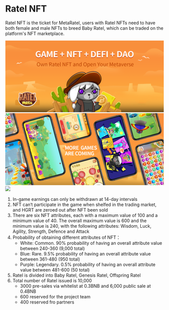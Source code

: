 # Ratel NFT

Ratel NFT is the ticket for MetaRatel, users with Ratel NFTs need to have both female and male NFTs to breed Baby Ratel, which can be traded on the platform's NFT marketplace.

![](.gitbook/assets/image.png)![](<.gitbook/assets/image (2).png>)![](https://nux4h0rp6u.feishu.cn/space/api/box/stream/download/asynccode/?code=YThjNzlkZmRkNzUxNjFjZjNhMWZhMjU5MzAzN2QyNWNfV2pzSUNPc3JsQ09Ic0F1aHBNUHVrY1VYSDQwWldFREhfVG9rZW46Ym94Y25zdmg5TVFmNEJsU3p2bVl4ckwzcWZjXzE2NDc2MTUzNDE6MTY0NzYxODk0MV9WNA)

1. In-game earnings can only be withdrawn at 14-day intervals
2. NFT can‘t participate in the game when shelfed in the trading market, and HGRT are zeroed out after NFT been sold
3. There are six NFT attributes, each with a maximum value of 100 and a minimum value of 40. The overall maximum value is 600 and the minimum value is 240, with the following attributes: Wisdom, Luck, Agility, Strength, Defence and Attack
4. Probability of obtaining different attributes of NFT：
   * White: Common. 90% probability of having an overall attribute value between 240-360 (9,000 total)
   * Blue: Rare. 9.5% probability of having an overall attribute value between 361-480 (950 total)
   * Purple: Legendary. 0.5% probability of having an overall attribute value between 481-600 (50 total)
5. Ratel is divided into Baby Ratel, Genesis Ratel, Offspring Ratel
6. Total number of Ratel issued is 10,000
   * 3000 pre-sales via whitelist at 0.3BNB and 6,000 public sale at 0.4BNB
   * 600 reserved for the project team
   * 400 reserved fro partners
